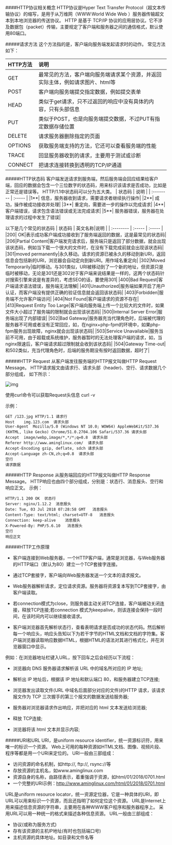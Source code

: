 ####HTTP协议相关概念
HTTP协议是Hyper Text Transfer Protocol（超文本传输协议）的缩写，是用于从万维网（WWW:World Wide Web ）服务器传输超文本到本地浏览器的传送协议。 
HTTP 是基于 TCP/IP 协议的应用层协议。它不涉及数据包（packet）传输，主要规定了客户端和服务器之间的通信格式，默认使用80端口。

#####请求方法
这个方法指的是，客户端向服务端发起请求时的动作。
常见方法如下：

| HTTP方法      | 说明    |
| :--------   | :-----   | 
|GET      |最常见的方法，客户端向服务端请求某个资源，并返回实际主体，例如请求图片、html等 |
|POST| 客户端向服务端提交指定数据，例如提交表单|
|HEAD| 类似于get请求，只不过返回的响应中没有具体的内容，只有头部信息|
|PUT| 类似于POST，也是向服务端提交数据，不过PUT有指定数据存储位置|
|DELETE|请求服务器删除指定的页面|
|OPTIONS|获取服务端支持的方法，它还可以查看服务端的性能|
|TRACE|回显服务器收到的请求，主要用于测试或诊断|
|CONNECT|把请求连接转换到透明的TCP/IP通道|

#####HTTP状态码
客户端发送请求到服务端，然后服务端会回应结果给客户端，回应的数据会包含一个三位数字的状态码，用来标识该请求是否成功，比如是正常还是错误等。
HTTP/1.1中状态码可以分为五大类。
| 状态码      | 说明    |
| :--------   | :-----   | 
|1**|	信息，服务器收到请求，需要请求者继续执行操作|
|2**|	成功，操作被成功接收并处理|
|3**|	重定向，需要进一步的操作以完成请求|
|4**|	客户端错误，请求包含语法错误或无法完成请求|
|5**|	服务器错误，服务器在处理请求的过程中发生了错误|

以下是几个常见的状态码
| 状态码      | 英文名称|说明    |
| :--------   | :-----   | :-----   | 
|200|	OK|表示成功客户端成功接收到了服务端返回的数据，这是最常见的状态码|
|206|Partial Content|客户端发完请求后，服务端只是返回了部分数据，就会出现该状态码，例如当下载一个很大的文件时，在没有下载完成前就会出现该状态码|
|301|moved permanently|永久移动。请求的资源已被永久的移动到新URI，返回信息会包括新的URI，浏览器会自动定向到新URI。用作域名重定向|
|302|Moved Temporarily|临时移动。与301类似，URI被移动到了一个新的地址，但资源只是临时被移动，无论是301还是302对于客户端来说结果是一样的，这两个状态码针对搜索引擎来说是有差异的，考虑SEO的话，要使用301|
|400|Bad Request|客户端请求语法错误，服务端无法理解|
|401|Unauthorized|服务端如果开启了用户认证，而客户端没有提供正确的验证信息就会返回该状态码|
|403|Forbidden|服务端不允许客户端访问|
|404|Not Found|客户端请求的资源不存在|
|413|Request Entity Too Large|客户端向服务端上传一个比较大的文件时，如果文件大小超过了服务端的限制就会出现该状态码|
|500|Internal Server Error|服务端出现了内部错误|
|502|Bad Gateway|服务器充当代理角色时，后端被代理的服务器不可用或者没有正常回应，如，在nginx+php-fpm的环境中，如果php-fpm服务出现故障，nginx就会出现该状态码|
|503|Service Unavailable|服务当前不可用，由于超载或系统维护，服务器暂时的无法处理客户端的请求，如，当nginx限速后，客户端请求超过限制就会收到该状态码|
|504|Gateway Time-out|和502类似，充当代理角色时，后端的服务期没有按时返回数据，超时了|

#####HTTP Request
从客户端发往服务端的HTTP报文叫做HTTP Request Message。
HTTP请求报文由请求行、请求头部（header)、空行、请求数据几个部分组成，
如下所示：

![img](https://coding.net/u/aminglinux/p/nginx/git/raw/master/http/http_request.jpg)

使用curl命令可以获取Request头信息 curl -v

示例：
```
GET /123.jpg HTTP/1.1 请求行
Host    img.123.com  请求头部
User-Agent  Mozilla/5.0 (Windows NT 10.0; WOW64) AppleWebKit/537.36 (KHTML, like Gecko) Chrome/51.0.2704.106 Safari/537.36 请求头部
Accept  image/webp,image/*,*/*;q=0.8  请求头部
Referer http://www.aminglinux.com/  请求头部
Accept-Encoding gzip, deflate, sdch 请求头部
Accept-Language zh-CN,zh;q=0.8  请求头部
空行
请求数据
```

#####HTTP Response
从服务端回应的HTTP报文叫做HTTP Response Message。
HTTP响应也由四个部分组成，分别是：状态行、消息报头、空行和响应正文。
示例：
```
HTTP/1.1 200 OK  状态行
Server: nginx/1.12.2  消息报头
Date: Tue, 03 Jul 2018 07:28:58 GMT   消息报头
Content-Type: text/html; charset=UTF-8   消息报头
Connection: keep-alive    消息报头
X-Powered-By: PHP/5.6.10   消息报头
空行
响应正文
```

#####HTTP工作原理
* 客户端连接到Web服务器，一个HTTP客户端，通常是浏览器，与Web服务器的HTTP端口（默认为80）建立一个TCP套接字连接。

* 通过TCP套接字，客户端向Web服务器发送一个文本的请求报文。

* Web服务器解析请求，定位请求资源。服务器将资源复本写到TCP套接字，由客户端读取。

* 若connection模式为close，则服务器主动关闭TCP连接，客户端被动关闭连接，释放TCP连接;若connection 模式为keepalive，则该连接会保持一段时间，在该时间内可以继续接收请求。

* 客户端浏览器首先解析状态行，查看表明请求是否成功的状态代码。然后解析每一个响应头，响应头告知以下为若干字节的HTML文档和文档的字符集。客户端浏览器读取响应数据HTML，根据HTML的语法对其进行格式化，并在浏览器窗口中显示。

例如：在浏览器地址栏键入URL，按下回车之后会经历以下流程：

* 浏览器向 DNS 服务器请求解析该 URL 中的域名所对应的 IP 地址;

* 解析出 IP 地址后，根据该 IP 地址和默认端口 80，和服务器建立TCP连接;

* 浏览器发出读取文件(URL 中域名后面部分对应的文件)的HTTP 请求，该请求报文作为 TCP 三次握手的第三个报文的数据发送给服务器;

* 服务器对浏览器请求作出响应，并把对应的 html 文本发送给浏览器;

* 释放 TCP连接;

* 浏览器将该 html 文本并显示内容;

#####URI和URL
URI，是uniform resource identifier，统一资源标识符，用来唯一的标识一个资源。
Web上可用的每种资源如HTML文档、图像、视频片段、程序等都是用一个URI来定位的。
URI一般由三部组成：
* 访问资源的命名机制，如http://, ftp://, rsync://等
* 存放资源的主机名，如www.aminglinux.com
* 资源自身的名称，由路径表示，着重强调于资源，如html/01/2018/0701.html
* 一个完整的URI示例：http://www.aminglinux.com/html/01/2018/0701.html

URL是uniform resource locator，统一资源定位器，它是一种具体的URI，即URL可以用来标识一个资源，而且还指明了如何定位这个资源。
URL是Internet上用来描述信息资源的字符串，主要用在各种WWW客户程序和服务器程序上。
采用URL可以用一种统一的格式来描述各种信息资源。
URL一般由三部组成：
* 协议(或称为服务方式)
* 存有该资源的主机IP地址(有时也包括端口号)
* 主机资源的具体地址。如目录和文件名等

